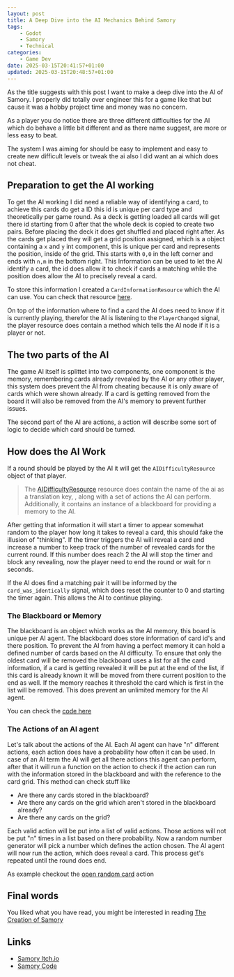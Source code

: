 ```yaml
---
layout: post
title: A Deep Dive into the AI Mechanics Behind Samory
tags: 
    - Godot
    - Samory
    - Technical
categories:
    - Game Dev
date: 2025-03-15T20:41:57+01:00
updated: 2025-03-15T20:48:57+01:00
---
```


As the title suggests with this post I want to make a deep dive into the AI of Samory. I properly did totally over engineer this for a game like
that but cause it was a hobby project time and money was no concern.

As a player you do notice there are three different difficulties for the AI which do behave a little bit different and as there name suggest,
are more or less easy to beat.

The system I was aiming for should be easy to implement and easy to create new difficult levels or tweak the ai also I did want an ai which does not cheat.

## Preparation to get the AI working

To get the AI working I did need a reliable way of identifying a card, to achieve this cards do get a ID this id is unique per card type and theoretically per game round.
As a deck is getting loaded all cards will get there id starting from 0 after that the whole deck is copied to create two pairs. Before placing the deck it does get shuffled
and placed right after.
As the cards get placed they will get a grid position assigned, which is a object containing a `x` and `y` int component, this is unique per card and represents the position,
inside of the grid. This starts with `0,0` in the left corner and ends with `n,m` in the bottom right. This Information can be used to let the AI identify a card, the id 
does allow it to check if cards a matching while the position does allow the AI to precisely reveal a card.

To store this information I created a  `CardInformationResource` which the AI can use. You can check that resource [here][card-information-resource].

On top of the information where to find a card the AI does need to know if it is currently playing, therefor the AI is listening to the `PlayerChanged` signal,
the player resource does contain a method which tells the AI node if it is a player or not.

## The two parts of the AI

The game AI itself is splittet into two components, one component is the memory, remembering cards already revealed by the AI or any other player, this system
does prevent the AI from cheating because it is only aware of cards which were shown already.
If a card is getting removed from the board it will also be removed from the AI's memory to prevent further issues.

The second part of the AI are actions, a action will describe some sort of logic to decide which card should be turned.

## How does the AI Work

If a round should be played by the AI it will get the `AIDifficultyResource` object of that player.

> The [AIDifficultyResource][ai-difficulty-resource] resource does contain the name of the ai as a translation key,
> , along with a set of actions the AI can perform. Additionally, it contains an instance of a blackboard for providing a memory to the AI.

After getting that information it will start a timer to appear somewhat random to the player how long it takes to reveal a card, this should fake the illusion of "thinking".
If the timer triggers the AI will reveal a card and increase a number to keep track of the number of revealed cards for the current round.
If this number does reach 2 the AI will stop the timer and block any revealing, now the player need to end the round or  wait for n seconds.

If the AI does find a matching pair it will be informed by the `card_was_identically` signal, which does reset the counter to 0 and starting the timer again. This
allows the AI to continue playing.

### The Blackboard or Memory

The blackboard is an object which works as the AI memory, this board is unique per AI agent. The blackboard does store information of card id's and there position. To prevent
the AI from having a perfect memory it can hold a defined number of cards based on the AI difficulty. To ensure that only the oldest card will be removed the blackboard uses a 
list for all the card information, if a card is getting revealed it will be put at the end of the list, if this card is already known it will be moved from there current position to
the end as well. If the memory reaches it threshold the card which is first in the list will be removed. This does prevent an unlimited memory for the AI agent.

You can check the [code here][game-ai-blackboard]

### The Actions of an AI agent

Let's talk about the actions of the AI. Each AI agent can have "n" different actions, each action does have a probability how often it can be used. In case of an AI term the AI will
get all there actions this agent can perform, after that it will run a function on the action to check if the action can run with the information stored in the blackboard and with the
reference to the card grid. This method can check stuff like

- Are there any cards stored in the blackboard?
- Are there any cards on the grid which aren't stored in the blackboard already?
- Are there any cards on the grid?

Each valid action will be put into a list of valid actions. Those actions will not be put "n" times in a list based on there probability. Now a random number generator will pick a number
which defines the action chosen. The AI agent will now run the action, which does reveal a card. This process get's repeated until the round does end.

As example checkout the [open random card][game-ai-action] action

## Final words

You liked what you have read, you might be interested in reading [The Creation of Samory][the-creation-of-samory]

## Links

- [Samory Itch.io][samory-itch]
- [Samory Code][samory-code]

[card-information-resource]: https://github.com/D-Generation-S/Samory/blob/main/src/game/ai/CardInformationResource.gd
[game-ai]: https://github.com/D-Generation-S/Samory/blob/main/src/game/ai/GameAI.g
[game-ai-blackboard]: https://github.com/D-Generation-S/Samory/blob/main/src/game/ai/blackboard.gd
[game-ai-action]: https://github.com/D-Generation-S/Samory/blob/main/src/game/ai/OpenRandomCard.gd
[ai-difficulty-resource]: https://github.com/D-Generation-S/Samory/blob/main/src/templates/AiDifficultyResource.gd
[the-creation-of-samory]: https://xanatosx.github.io/2025/03/14/The%20Creation%20of%20Samory/
[samory-itch]: https://xanatos.itch.io/samory
[samory-code]: https://github.com/D-Generation-S/Samory